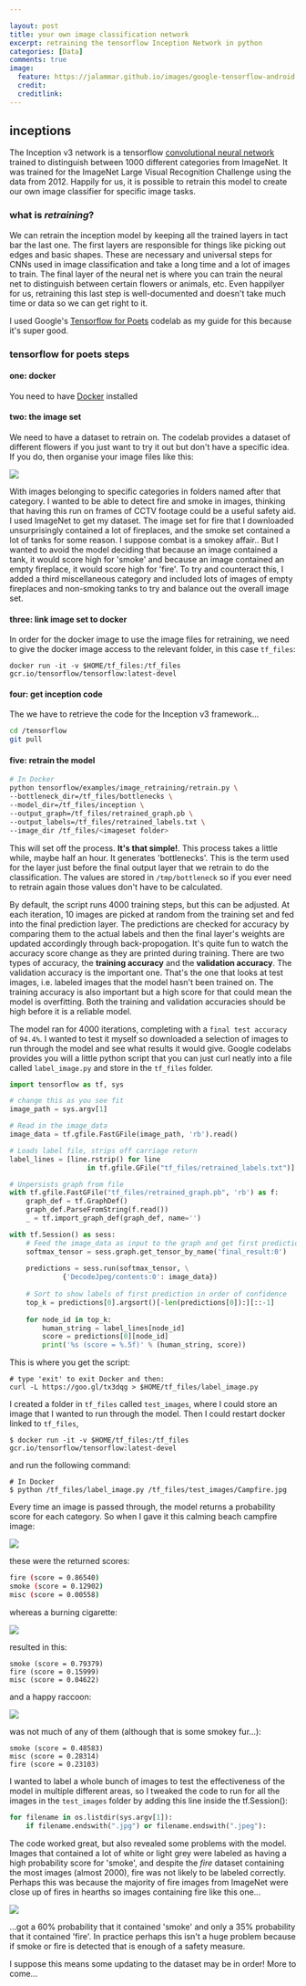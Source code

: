 ```yaml
---

layout: post
title: your own image classification network
excerpt: retraining the tensorflow Inception Network in python
categories: [Data]
comments: true
image:
  feature: https://jalammar.github.io/images/google-tensorflow-android.jpg
  credit: 
  creditlink:
---
```


## inceptions
The Inception v3 network is a tensorflow [convolutional neural network](http://colah.github.io/posts/2014-07-Conv-Nets-Modular/) trained to distinguish between 1000 different categories from ImageNet. It was trained for the ImageNet Large Visual Recognition Challenge using the data from 2012. Happily for us, it is possible to retrain this model to create our own image classifier for specific image tasks. 

### what is _retraining_?
We can retrain the inception model by keeping all the trained layers in tact bar the last one. The first layers are responsible for things like picking out edges and basic shapes. These are necessary and universal steps for CNNs used in image classification and take a long time and a lot of images to train. The final layer of the neural net is where you can train the neural net to distinguish between certain flowers or animals, etc. Even happilyer for us, retraining this last step is well-documented and doesn't take much time or data so we can get right to it. 

I used Google's [Tensorflow for Poets](https://codelabs.developers.google.com/codelabs/tensorflow-for-poets/?utm_campaign=chrome_series_machinelearning_063016&utm_source=gdev&utm_medium=yt-desc#1)  codelab as my guide for this because it's super good. 

### tensorflow for poets steps

#### one: docker
You need to have [Docker](https://docs.docker.com/docker-for-mac/) installed

#### two: the image set
We need to have a dataset to retrain on. The codelab provides a dataset of different flowers if you just want to try it out but don't have a specific idea. If you do, then organise your image files like this:

![](https://github.com/deenhe91/deenhe91.github.io/blob/master/images/trainingset_format.png?raw=true)

With images belonging to specific categories in folders named after that category. I wanted to be able to detect fire and smoke in images, thinking that having this run on frames of CCTV footage could be a useful safety aid.
I used ImageNet to get my dataset. The image set for fire that I downloaded unsurprisingly contained a lot of fireplaces, and the smoke set contained a lot of tanks for some reason. I suppose combat is a smokey affair.. But I wanted to avoid the model deciding that because an image contained a tank, it would score high for 'smoke' and because an image contained an empty fireplace, it would score high for 'fire'. To try and counteract this, I added a third miscellaneous category and included lots of images of empty fireplaces and non-smoking tanks to try and balance out the overall image set.

#### three: link image set to docker 
In order for the docker image to use the image files for retraining, we need to give the docker image access to the relevant folder, in this case `tf_files`:

`docker run -it -v $HOME/tf_files:/tf_files  gcr.io/tensorflow/tensorflow:latest-devel`

#### four: get inception code
The we have to retrieve the code for the Inception v3 framework...

```bash
cd /tensorflow
git pull
```

#### five: retrain the model

```bash
# In Docker
python tensorflow/examples/image_retraining/retrain.py \
--bottleneck_dir=/tf_files/bottlenecks \
--model_dir=/tf_files/inception \
--output_graph=/tf_files/retrained_graph.pb \
--output_labels=/tf_files/retrained_labels.txt \
--image_dir /tf_files/<imageset folder>
```
This will set off the process. __It's that simple!__. This process takes a little while, maybe half an hour. It generates 'bottlenecks'. This is the term used for the layer just before the final output layer that we retrain to do the classification. The values are stored in `/tmp/bottleneck` so if you ever need to retrain again those values don't have to be calculated. 

By default, the script runs 4000 training steps, but this can be adjusted. At each iteration, 10 images are picked at random from the training set and fed into the final prediction layer. The predictions are checked for accuracy by comparing them to the actual labels and then the final layer's weights are updated accordingly through back-propogation. It's quite fun to watch the accuracy score change as they are printed during training. There are two types of accuracy, the __training accuracy__ and the __validation accuracy__. The validation accuracy is the important one. That's the one that looks at test images, i.e. labeled images that the model hasn't been trained on. The training accuracy is also important but a high score for that could mean the model is overfitting. Both the training and validation accuracies should be high before it is a reliable model.

The model ran for 4000 iterations, completing with a `final test accuracy` of `94.4%`. I wanted to test it myself so downloaded a selection of images to run through the model and see what results it would give. Google codelabs provides you will a little python script that you can just curl neatly into a file called `label_image.py` and store in the `tf_files` folder.

```python
import tensorflow as tf, sys

# change this as you see fit
image_path = sys.argv[1]

# Read in the image_data
image_data = tf.gfile.FastGFile(image_path, 'rb').read()

# Loads label file, strips off carriage return
label_lines = [line.rstrip() for line 
                   in tf.gfile.GFile("tf_files/retrained_labels.txt")]

# Unpersists graph from file
with tf.gfile.FastGFile("tf_files/retrained_graph.pb", 'rb') as f:
    graph_def = tf.GraphDef()
    graph_def.ParseFromString(f.read())
    _ = tf.import_graph_def(graph_def, name='')

with tf.Session() as sess:
    # Feed the image_data as input to the graph and get first prediction
    softmax_tensor = sess.graph.get_tensor_by_name('final_result:0')
    
    predictions = sess.run(softmax_tensor, \
             {'DecodeJpeg/contents:0': image_data})
    
    # Sort to show labels of first prediction in order of confidence
    top_k = predictions[0].argsort()[-len(predictions[0]):][::-1]
    
    for node_id in top_k:
        human_string = label_lines[node_id]
        score = predictions[0][node_id]
        print('%s (score = %.5f)' % (human_string, score))
```

This is where you get the script:

```
# type 'exit' to exit Docker and then:
curl -L https://goo.gl/tx3dqg > $HOME/tf_files/label_image.py
```
I created a folder in `tf_files` called `test_images`, where I could store an image that I wanted to run through the model. Then I could restart docker linked to `tf_files`,

```
$ docker run -it -v $HOME/tf_files:/tf_files  gcr.io/tensorflow/tensorflow:latest-devel
``` 

and run the following command:

```
# In Docker
$ python /tf_files/label_image.py /tf_files/test_images/Campfire.jpg
```

Every time an image is passed through, the model returns a probability score for each category. So when I gave it this calming beach campfire image:

![](https://github.com/deenhe91/deenhe91.github.io/blob/master/images/Campfire.jpg?raw=true)

these were the returned scores:

```bash
fire (score = 0.86540)
smoke (score = 0.12902)
misc (score = 0.00558)
```

whereas a burning cigarette:

![](https://github.com/deenhe91/deenhe91.github.io/blob/master/images/cigarette.jpg?raw=true)

resulted in this:

```
smoke (score = 0.79379)
fire (score = 0.15999)
misc (score = 0.04622)

```

and a happy raccoon:

![](https://github.com/deenhe91/deenhe91.github.io/blob/master/images/raccoon.jpeg?raw=true)

was not much of any of them (although that is some smokey fur...):

```
smoke (score = 0.48583)
misc (score = 0.28314)
fire (score = 0.23103)
```

I wanted to label a whole bunch of images to test the effectiveness of the model in multiple different areas, so I tweaked the code to run for all the images in the `test_images` folder by adding this line inside the tf.Session():

```python
for filename in os.listdir(sys.argv[1]):
    if filename.endswith(".jpg") or filename.endswith(".jpeg"): 
```

The code worked great, but also revealed some problems with the model. Images that contained a lot of white or light grey were labeled as having a high probability score for 'smoke', and despite the _fire_ dataset containing the most images (almost 2000), fire was not likely to be labeled correctly. Perhaps this was because the majority of fire images from ImageNet were close up of fires in hearths so images containing fire like this one...

![](https://github.com/deenhe91/deenhe91.github.io/blob/master/images/burningcar.jpeg?raw=true)

...got a 60% probability that it contained 'smoke' and only a 35% probability that it contained 'fire'. In practice perhaps this isn't a huge problem because if smoke or fire is detected that is enough of a safety measure.

I suppose this means some updating to the dataset may be in order! More to come...




